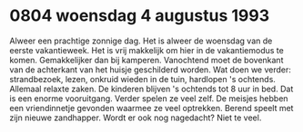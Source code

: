 # 0804 woensdag 4 augustus 1993
Alweer een prachtige zonnige dag. Het is alweer de woensdag van de eerste vakantieweek. Het is vrij makkelijk om hier in de vakantiemodus te komen. Gemakkelijker dan bij kamperen. Vanochtend moet de bovenkant van de achterkant van het huisje geschilderd worden. Wat doen we verder: strandbezoek, lezen, onkruid wieden in de tuin, hardlopen 's ochtends. Allemaal relaxte zaken. De kinderen blijven 's ochtends tot 8 uur in bed. Dat is een enorme vooruitgang. Verder spelen ze veel zelf. De meisjes hebben een vriendinnetje gevonden waarmee ze veel optrekken. Berend speelt met zijn nieuwe zandhapper. Wordt er ook nog nagedacht? Niet te veel.